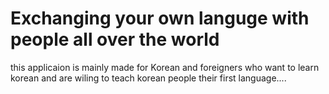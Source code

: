 # Exchanging your own languge with people all over the world

this applicaion is mainly made for Korean and foreigners who want to learn korean and are wiling to teach korean people their first language....

